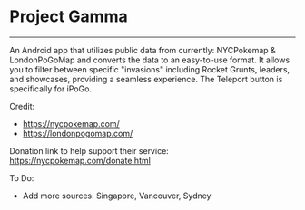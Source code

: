 # Project Gamma

---

An Android app that utilizes public data from currently: NYCPokemap & LondonPoGoMap and converts the data to an easy-to-use format. It allows you to filter between specific "invasions" including Rocket Grunts, leaders, and showcases, providing a seamless experience.
The Teleport button is specifically for iPoGo.

Credit:
- https://nycpokemap.com/
- https://londonpogomap.com/

Donation link to help support their service: https://nycpokemap.com/donate.html


To Do:
- Add more sources: Singapore, Vancouver, Sydney
